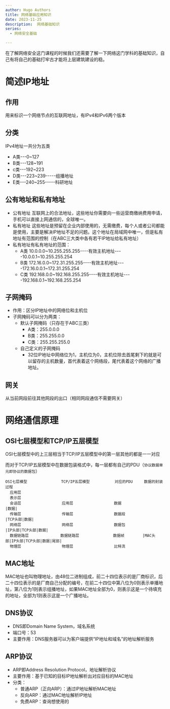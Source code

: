 ```yaml
---
author: Hugo Authors
title: 网络基础应用知识
date: 2023-11-25
description:  网络基础知识
series: 
  - 网络安全基础

---
```


在了解网络安全这门课程的时候我们还需要了解一下网络这门学科的基础知识，自己有将自己的基础打牢古才能将上层建筑建设的稳。

<!--more-->
# 简述IP地址
## 作用 
  用来标识一个网络节点的互联网地址，有IPv4和IPv6两个版本
## 分类 
  IPv4地址一共分为五类
  -  A类---0~127
  -  B类---128~191
  -  c类---192~223
  -  D类---223~239-----组播地址
  -  E类---240~255-----科研地址
## 公有地址和私有地址
  -  公有地址 互联网上的合法地址，这些地址你需要向一些运营商缴纳费用申请，手机可以直接上网通信的，全球唯一。
  -  私有地址 这些地址是预留在企业内部使用的，无需缴费，每个人或者公司都能是使用，主要是解决IP地址不足的问题。这个地址在局域网中唯一，但是私有地址有范围的控制（在ABC三大类中各有若干IP地址给私有地址）
  - 私有地址有私有地址的范围：
    - A类 10.0.0.0~10.255.255.255----有效主机地址----10.0.0.1~10.255.255.254
    - B类 172.16.0.0~172.31.255.255----有效主机地址----172.16.0.0.1~172.31.255.254
    - C类 192.168.0.0~192.168.255.255----有效主机地址----192.168.0.1~192.168.255.254
  
## 子网掩码
  - 作用：区分IP地址中的网络位和主机位
  - 子网掩码可以分为两类：
    - 默认子网掩码（只存在于ABC三类）
      - A类：255.0.0.0
      - B类：255.255.0.0
      - C类：255.255.255.0
    - 自己定义的子网掩码
      - 32位IP地址中网络位为1，主机位为0，主机位除去首尾剩下的就是可以留存的主机数量，首代表着这个网络段，尾代表着这个网络的广播地址。
## 网关
从当前网段前往其他网段的出口（相同网段通信不需要网关）

# 网络通信原理
## OSI七层模型和TCP/IP五层模型
OSI七层模型中的上三层相当于TCP/IP五层模型中的第一层其他的都是一一对应

而对于TCP/IP五层模型中在数据包装格式中，每一层都有自己的PDU（`协议数据单元即协议的数据包`）
```
OSI七层模型               TCP/IP五层模型           对应的PDU     数据的封装过程
  应用层
  表示层
  会话层                  应用层                  数据                                |数据|
  传输层                  传输层                  数据段                      |TCP头部|数据|
  网络层                  网络层                  数据包                |IP头部|TCP头部|数据|
  数据链路层              数据链路层               数据帧        |MAC头部|IP头部|TCP头部|数据|尾部|
  物理层                  物理层                  比特流
```
## MAC地址
MAC地址也叫物理地址，由48位二进制组成，前二十四位表示的是厂商标识，后二十四位表示的是厂商自己分配的编号，在前二十四位中第八位为0则表示单播地址，第八位为1则表示组播地址，如果MAC地址全部为0，则表示这是一个待填充的地址，全部为1则表示这是一个广播地址。

## DNS协议
- DNS即Domain Name System，域名系统
- 端口号：53
- 主要作用：DNS服务器可以为客户端提供“IP地址和域名”的地址解析服务

## ARP协议
- ARP即Address Resolution Protocol，地址解析协议
- 主要作用：基于已知的目标IP地址解析出对应目标的MAC地址
- 分类：
  - 普通ARP（正向ARP）：通过IP地址解析MAC地址
  - 反向ARP：通过MAC地址解析IP地址
  - 免费ARP：查询想使用的